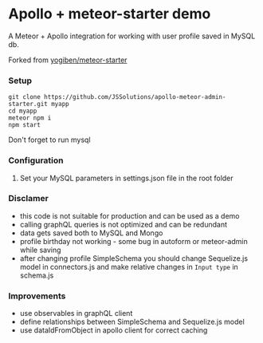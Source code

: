 Apollo + meteor-starter demo
==============

A Meteor + Apollo integration for working with user profile saved in MySQL db.

Forked from [yogiben/meteor-starter](https://github.com/yogiben/meteor-starter)

### Setup ####

```
git clone https://github.com/JSSolutions/apollo-meteor-admin-starter.git myapp
cd myapp
meteor npm i
npm start

```
Don't forget to run mysql

### Configuration ###

1) Set your MySQL parameters in settings.json file in the root folder

### Disclamer ###

- this code is not suitable for production and can be used as a demo
- calling graphQL queries is not optimized and can be redundant
- data gets saved both to MySQL and Mongo
- profile birthday not working - some bug in autoform or meteor-admin while saving
- after changing profile SimpleSchema you should change Sequelize.js
model in connectors.js and make relative changes in ```Input type``` in schema.js

### Improvements ###
- use observables in graphQL client
- define relationships between SimpleSchema and Sequelize.js model
- use dataIdFromObject in apollo client for correct caching